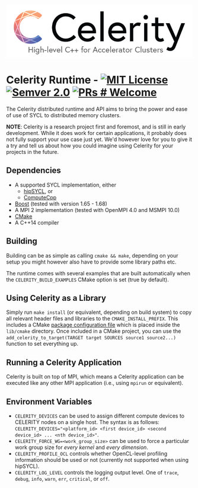 ![Celerity Logo](docs/celerity_logo.png)

# Celerity Runtime - [![MIT License](https://img.shields.io/badge/license-MIT-blue.svg)](https://github.com/celerity/celerity-runtime/blob/master/LICENSE) [![Semver 2.0](https://img.shields.io/badge/semver-2.0.0-blue)](https://semver.org/spec/v2.0.0.html) [![PRs # Welcome](https://img.shields.io/badge/PRs-welcome-brightgreen.svg)](https://github.com/celerity/celerity-runtime/blob/master/CONTRIBUTING.md)

The Celerity distributed runtime and API aims to bring the power and ease of
use of SYCL to distributed memory clusters.

**NOTE**: Celerity is a research project first and foremost, and is still in
early development. While it does work for certain applications, it probably
does not fully support your use case just yet. We'd however love for you to
give it a try and tell us about how you could imagine using Celerity for your
projects in the future.

## Dependencies

* A supported SYCL implementation, either
	- [hipSYCL](https://github.com/illuhad/hipsycl), or
	- [ComputeCpp](https://www.codeplay.com/products/computesuite/computecpp)
* [Boost](http://www.boost.org) (tested with version 1.65 - 1.68)
* A MPI 2 implementation (tested with OpenMPI 4.0 and MSMPI 10.0)
* [CMake](https://www.cmake.org)
* A C++14 compiler

## Building

Building can be as simple as calling `cmake && make`, depending on your setup
you might however also have to provide some library paths etc.

The runtime comes with several examples that are built automatically when
the `CELERITY_BUILD_EXAMPLES` CMake option is set (true by default).

## Using Celerity as a Library

Simply run `make install` (or equivalent, depending on build system) to copy all
relevant header files and libraries to the `CMAKE_INSTALL_PREFIX`. This includes
a CMake [package configuration
file](https://cmake.org/cmake/help/latest/manual/cmake-packages.7.html#package-configuration-file)
which is placed inside the `lib/cmake` directory. Once included in a CMake
project, you can use the `add_celerity_to_target(TARGET target SOURCES source1
source2...)` function to set everything up.

## Running a Celerity Application

Celerity is built on top of MPI, which means a Celerity application can be
executed like any other MPI application (i.e., using `mpirun` or equivalent).

## Environment Variables

* `CELERITY_DEVICES` can be used to assign different compute devices to CELERITY
  nodes on a single host. The syntax is as follows:
  `CELERITY_DEVICES="<platform_id> <first device_id> <second device_id> ... <nth device_id>"`.
* `CELERITY_FORCE_WG=<work_group_size>` can be used to force a particular work
   group size for *every kernel* and *every dimension*.
* `CELERITY_PROFILE_OCL` controls whether OpenCL-level profiling information
  should be used or not (currently not supported when using hipSYCL).
* `CELERITY_LOG_LEVEL` controls the logging output level. One of `trace`, `debug`,
  `info`, `warn`, `err`, `critical`, or `off`.

